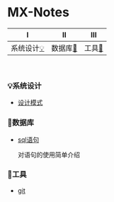 # MX-Notes
|       Ⅰ       |                     Ⅱ                      |              Ⅲ               |
| :-----------: | :----------------------------------------: | :--------------------------: |
| 系统设计[:bulb:](#bulb-系统设计) | 数据库[:floppy_disk:](#floppy_disk-数据库) | 工具[:hammer:](#hammer-工具) |

<br>

### :bulb:系统设计
- [设计模式]()  


### :floppy_disk:数据库

- [sql语句](https://github.com/flymecode/MX-Notes/blob/master/db-note/simple_sql.md)  

  对语句的使用简单介绍


### :hammer:工具
- [git](https://github.com/flymecode/MX-Notes/blob/master/git-note/git.md)
